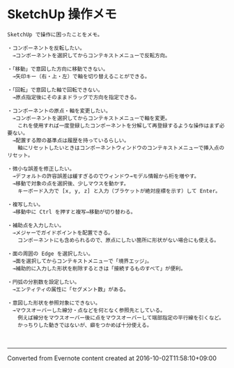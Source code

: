 # SketchUp 操作メモ
```
SketchUp で操作に困ったことをメモ。

・コンポーネントを反転したい。
　→コンポーネントを選択してからコンテキストメニューで反転方向。

・「移動」で意図した方向に移動できない。
　→矢印キー（右・上・左）で軸を切り替えることができる。

・「回転」で意図した軸で回転できない。
　→原点指定後にそのままドラッグで方向を指定できる。

・コンポーネントの原点・軸を変更したい。
　→コンポーネントを選択してからコンテキストメニューで軸を変更。
　　これを使用すれば一度登録したコンポーネントを分解して再登録するような操作はまず必要ない。
　→配置する際の基準点は履歴を持っているらしい。
　　軸にリセットしたいときはコンポーネントウィンドウのコンテキストメニューで挿入点のリセット。

・微小な誤差を修正したい。
　→デフォルトの許容誤差は緩すぎるのでウィンドウ→モデル情報から桁を増やす。
　→移動で対象の点を選択後、少しマウスを動かす。
　　キーボード入力で [x, y, z] と入力（ブラケットが絶対座標を示す）して Enter。

・複写したい。
　→移動中に Ctrl を押すと複写⇔移動が切り替わる。

・補助点を入力したい。
　→メジャーでガイドポイントを配置できる。
　　コンポーネントにも含められるので、原点にしたい箇所に形状がない場合にも使える。

・面の周囲の Edge を選択したい。
　→面を選択してからコンテキストメニューで「境界エッジ」。
　→補助的に入力した形状を削除するときは「接続するものすべて」が便利。

・円弧の分割数を設定したい。
　→エンティティの属性に「セグメント数」がある。

・意図した形状を参照対象にできない。
　→マウスオーバーした線分・点などを何となく参照先としている。
　　例えば線分をマウスオーバー後に点をマウスオーバーして端部指定の平行線を引くなど。
　　かっちりした動きではないが、癖をつかめば十分使える。

　　
```

------------------------------------------------------------------------

Converted from Evernote content created at 2016-10-02T11:58:10+09:00